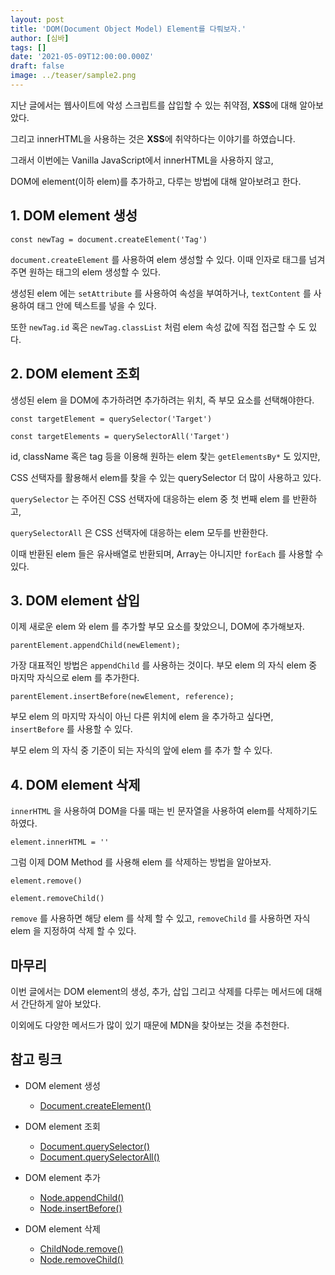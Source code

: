 ```yaml
---
layout: post
title: 'DOM(Document Object Model) Element를 다뤄보자.'
author: [심바]
tags: []
date: '2021-05-09T12:00:00.000Z'
draft: false
image: ../teaser/sample2.png
---
```


지난 글에서는 웹사이트에 악성 스크립트를 삽입할 수 있는 취약점, **XSS**에 대해 알아보았다.

그리고 innerHTML을 사용하는 것은 **XSS**에 취약하다는 이야기를 하였습니다.

그래서 이번에는 Vanilla JavaScript에서 innerHTML을 사용하지 않고,

DOM에 element(이하 elem)를 추가하고, 다루는 방법에 대해 알아보려고 한다.

## 1. DOM element 생성

```javascipt
const newTag = document.createElement('Tag')
```

`document.createElement` 를 사용하여 elem 생성할 수 있다. 이때 인자로 태그를 넘겨주면 원하는 태그의 elem 생성할 수 있다.

생성된 elem 에는 `setAttribute` 를 사용하여 속성을 부여하거나, `textContent` 를 사용하여 태그 안에 텍스트를 넣을 수 있다.

또한 `newTag.id` 혹은 `newTag.classList` 처럼 elem 속성 값에 직접 접근할 수 도 있다.

## 2. DOM element 조회

생성된 elem 을 DOM에 추가하려면 추가하려는 위치, 즉 부모 요소를 선택해야한다.

```javascipt
const targetElement = querySelector('Target')

const targetElements = querySelectorAll('Target')
```

id, className 혹은 tag 등을 이용해 원하는 elem 찾는 `getElementsBy*` 도 있지만,

CSS 선택자를 활용해서 elem를 찾을 수 있는 querySelector 더 많이 사용하고 있다.

`querySelector` 는 주어진 CSS 선택자에 대응하는 elem 중 첫 번째 elem 를 반환하고,

`querySelectorAll` 은 CSS 선택자에 대응하는 elem 모두를 반환한다.

이때 반환된 elem 들은 유사배열로 반환되며, Array는 아니지만 `forEach` 를 사용할 수 있다.

## 3. DOM element 삽입

이제 새로운 elem 와 elem 를 추가할 부모 요소를 찾았으니, DOM에 추가해보자.

```javascipt
parentElement.appendChild(newElement);
```

가장 대표적인 방법은 `appendChild` 를 사용하는 것이다. 부모 elem 의 자식 elem 중 마지막 자식으로 elem 를 추가한다.

```javascipt
parentElement.insertBefore(newElement, reference);
```

부모 elem 의 마지막 자식이 아닌 다른 위치에 elem 을 추가하고 싶다면, `insertBefore` 를 사용할 수 있다.

부모 elem 의 자식 중 기준이 되는 자식의 앞에 elem 를 추가 할 수 있다.

## 4. DOM element 삭제

`innerHTML` 을 사용하여 DOM을 다룰 때는 빈 문자열을 사용하여 elem를 삭제하기도 하였다.

```javascipt
element.innerHTML = ''
```

그럼 이제 DOM Method 를 사용해 elem 를 삭제하는 방법을 알아보자.

```javascipt
element.remove()

element.removeChild()
```

`remove` 를 사용하면 해당 elem 를 삭제 할 수 있고, `removeChild` 를 사용하면 자식 elem 을 지정하여 삭제 할 수 있다.

## 마무리

이번 글에서는 DOM element의 생성, 추가, 삽입 그리고 삭제를 다루는 메서드에 대해서 간단하게 알아 보았다.

이외에도 다양한 메서드가 많이 있기 때문에 MDN을 찾아보는 것을 추천한다.

## 참고 링크

- DOM element 생성

  - [Document.createElement()](https://developer.mozilla.org/ko/docs/Web/API/Document/createElement)

- DOM element 조회

  - [Document.querySelector()](https://developer.mozilla.org/ko/docs/Web/API/Document/querySelector)
  - [Document.querySelectorAll()](https://developer.mozilla.org/ko/docs/Web/API/Document/querySelectorAll)

- DOM element 추가

  - [Node.appendChild()](https://developer.mozilla.org/ko/docs/Web/API/Node/appendChild)
  - [Node.insertBefore()](https://developer.mozilla.org/ko/docs/Web/API/Node/insertBefore)

- DOM element 삭제
  - [ChildNode.remove()](https://developer.mozilla.org/en-US/docs/Web/API/ChildNode/remove)
  - [Node.removeChild()](https://developer.mozilla.org/en-US/docs/Web/API/Node/removeChild)
